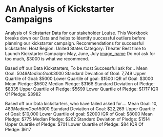 # An Analysis of Kickstarter Campaigns
Analysis of Kickstarter Data for our stakeholder Louise. This Workbook breaks down our Data and helps to Identify successful outliers before planning our kickstarter campaign. 
Recommendations for successful kickstarter: 
Host Region: United States
Category: Theater
Best time to Launch Kickstarter Campaign: May, June, July [image_name](path/to/image_name.png)
Do not ask for too much, $3000 is what we recommend. 

Based off our Data Kickstarters, To be most Successful ask for...
Mean Goal: $5049
Median Goal:$3000
Standard Deviation of Goal: 7,749
Upper Quartile of Goal: $5000
Lower Quartile of goal: $1500
IQR of Goal: $3000
Mean Pledge: $5602
Median Pledge: $3168
Standard Deviation of Pledge: $8335
Upper Quartile of Pledge: $5699
Lower Quartile of Pledge: $1717
IQR Of Pledge: $3982

Based off our Data kickstarters, who have failed asked for....
Mean Goal: $10,483
Median Goal:$5000
Standard Deviation of Goal: $22,269
Upper Quartile of Goal: $10,000
Lower Quartile of goal: $2000
IQR of Goal: $8000
Mean Pledge: $775
Median Pledge: $262
Standard Deviation of Pledge: $1514
Upper Quartile of Pledge: $701
Lower Quartile of Pledge: $84
IQR Of Pledge: $617
